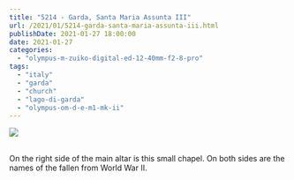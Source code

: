 ```yaml
---
title: "5214 - Garda, Santa Maria Assunta III"
url: /2021/01/5214-garda-santa-maria-assunta-iii.html
publishDate: 2021-01-27 18:00:00
date: 2021-01-27
categories: 
  - "olympus-m-zuiko-digital-ed-12-40mm-f2-8-pro"
tags: 
  - "italy"
  - "garda"
  - "church"
  - "lago-di-garda"
  - "olympus-om-d-e-m1-mk-ii"
---
```

<div class="container">
<div class="center"><a target="_blank" href="https://d25zfm9zpd7gm5.cloudfront.net/1200x1200/2018/20180914_153420_lr.jpg"><img class="webfeedsFeaturedVisual" src="https://d25zfm9zpd7gm5.cloudfront.net/0600x0600/2018/20180914_153420_lr.jpg" /></a></div>
</div>
<br />

On the right side of the main altar is this small chapel. On both
sides are the names of the fallen from World War II.
